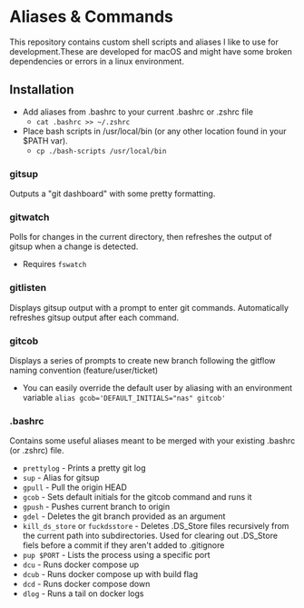# Aliases & Commands
This repository contains custom shell scripts and aliases I like to use for development.These are developed for macOS and might have some broken dependencies or errors in a linux environment.


## Installation
- Add aliases from .bashrc to your current .bashrc or .zshrc file
  * `cat .bashrc >> ~/.zshrc`
- Place bash scripts in /usr/local/bin (or any other location found in your $PATH var).
  * `cp ./bash-scripts /usr/local/bin`



### gitsup
Outputs a "git dashboard" with some pretty formatting.

### gitwatch
Polls for changes in the current directory, then refreshes the output of gitsup when a change is detected.
* Requires `fswatch`

### gitlisten
Displays gitsup output with a prompt to enter git commands. Automatically refreshes gitsup output after each command.

### gitcob
Displays a series of prompts to create new branch following the gitflow naming convention (feature/user/ticket)
- You can easily override the default user by aliasing with an environment variable `alias gcob='DEFAULT_INITIALS="nas" gitcob'`

### .bashrc
Contains some useful aliases meant to be merged with your existing .bashrc (or .zshrc) file.

- `prettylog` - Prints a pretty git log
- `sup` - Alias for gitsup
- `gpull` - Pull the origin HEAD
- `gcob` - Sets default initials for the gitcob command and runs it
- `gpush` - Pushes current branch to origin
- `gdel` - Deletes the git branch provided as an argument
- `kill_ds_store` or `fuckdsstore` - Deletes .DS_Store files recursively from the current path into subdirectories. Used for clearing out .DS_Store fiels before a commit if they aren't added to .gitignore
- `pup $PORT` - Lists the process using a specific port
- `dcu` - Runs docker compose up
- `dcub` - Runs docker compose up with build flag
- `dcd` - Runs docker compose down
- `dlog` - Runs a tail on docker logs